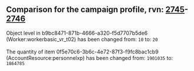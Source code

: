 ## Comparison for the campaign profile, rvn: [2745](https://github.com/PRO100KatYT/FortniteProfileRevisions/tree/main/profiles/campaign/2745%20campaign.json)-[2746](https://github.com/PRO100KatYT/FortniteProfileRevisions/tree/main/profiles/campaign/2746%20campaign.json)

Object level in b9bc8471-871b-4666-a320-f5d7707b5de6 (Worker:workerbasic_vr_t02) has been changed from: `10` to: `20`
<br><br>
The quantity of item 0f5e70c6-3b6c-4e72-87f3-f9fc8bac1cb9 (AccountResource:personnelxp) has been changed from: `1901035` to: `1864785`
<br><br>
